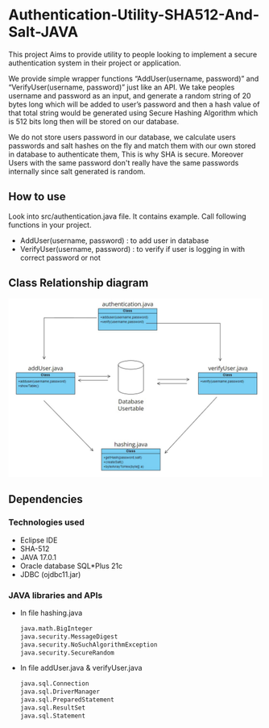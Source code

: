 # Authentication-Utility-SHA512-And-Salt-JAVA

This project Aims to provide utility to people looking to implement a secure authentication system in their project or application. 

We provide simple wrapper functions “AddUser(username, password)” and “VerifyUser(username, password)” just like an API. We take peoples username and password as an input, and generate a random string of 20 bytes long which will be added to user’s password and then a hash value of that total string
would be generated using Secure Hashing Algorithm which is 512 bits long then will be stored on our database. 

We do not store users password in our database, we calculate users passwords and salt hashes on the fly and match them with our own stored in database to authenticate them, This is why SHA is secure. Moreover Users with the same password don't really have the same passwords internally since salt generated is random.

## How to use
Look into src/authentication.java file. It contains example. Call following functions in your project.
- AddUser(username, password) : to add user in database
- VerifyUser(username, password) : to verify if user is logging in with correct password or not

## Class Relationship diagram
![screenshot1](./img/class-relationship.jpg)

## Dependencies
### Technologies used
- Eclipse IDE
- SHA-512
- JAVA 17.0.1
- Oracle database SQL*Plus 21c
- JDBC (ojdbc11.jar)

### JAVA libraries and APIs
- In file hashing.java
  ```
  java.math.BigInteger
  java.security.MessageDigest
  java.security.NoSuchAlgorithmException
  java.security.SecureRandom
  ```

- In file addUser.java & verifyUser.java
  ```
  java.sql.Connection
  java.sql.DriverManager
  java.sql.PreparedStatement
  java.sql.ResultSet
  java.sql.Statement
  ```
